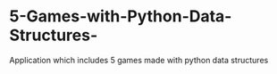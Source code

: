# 5-Games-with-Python-Data-Structures-
Application which includes 5 games made with python data structures
